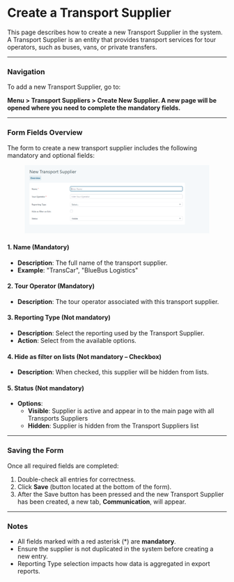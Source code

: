 # Create a Transport Supplier

This page describes how to create a new Transport Supplier in the system. A Transport Supplier is an entity that provides transport services for tour operators, such as buses, vans, or private transfers.

***

### Navigation

To add a new Transport Supplier, go to:

**Menu > Transport Suppliers > Create New Supplier. A new page will be opened where you need to complete the mandatory fields.**

***

### Form Fields Overview

The form to create a new transport supplier includes the following mandatory and optional fields:

<figure><img src="../.gitbook/assets/image (1) (1) (1).png" alt=""><figcaption></figcaption></figure>

#### 1. **Name** (Mandatory)

* **Description**: The full name of the transport supplier.
* **Example**: "TransCar", "BlueBus Logistics"

#### 2. **Tour Operator** (Mandatory)

* **Description**: The tour operator associated with this transport supplier.

#### 3. **Reporting Type** (Not mandatory)

* **Description**: Select the reporting used by the Transport Supplier.
* **Action**: Select from the available options.

#### 4. **Hide as filter on lists** (Not mandatory – Checkbox)

* **Description**: When checked, this supplier will be hidden from lists.

#### 5. **Status** (Not mandatory)

* **Options**:
  * **Visible**: Supplier is active and appear in to the main page with all Transports Suppliers
  * **Hidden**: Supplier is hidden from the Transport Suppliers list

***

### Saving the Form

Once all required fields are completed:

1. Double-check all entries for correctness.
2. Click **Save** (button located at the bottom of the form).
3. After the Save button has been pressed and the new Transport Supplier has been created, a new tab, **Communication**, will appear.

***

### Notes

* All fields marked with a red asterisk (\*) are **mandatory**.
* Ensure the supplier is not duplicated in the system before creating a new entry.
* Reporting Type selection impacts how data is aggregated in export reports.
